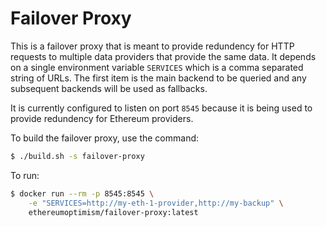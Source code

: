 # Failover Proxy

This is a failover proxy that is meant to provide redundency for HTTP
requests to multiple data providers that provide the same data. It
depends on a single environment variable `SERVICES` which is a comma
separated string of URLs. The first item is the main backend to be queried
and any subsequent backends will be used as fallbacks.

It is currently configured to listen on port `8545` because it is being used
to provide redundency for Ethereum providers.

To build the failover proxy, use the command:

```bash
$ ./build.sh -s failover-proxy
```

To run:

```bash
$ docker run --rm -p 8545:8545 \
    -e "SERVICES=http://my-eth-1-provider,http://my-backup" \
    ethereumoptimism/failover-proxy:latest
```
